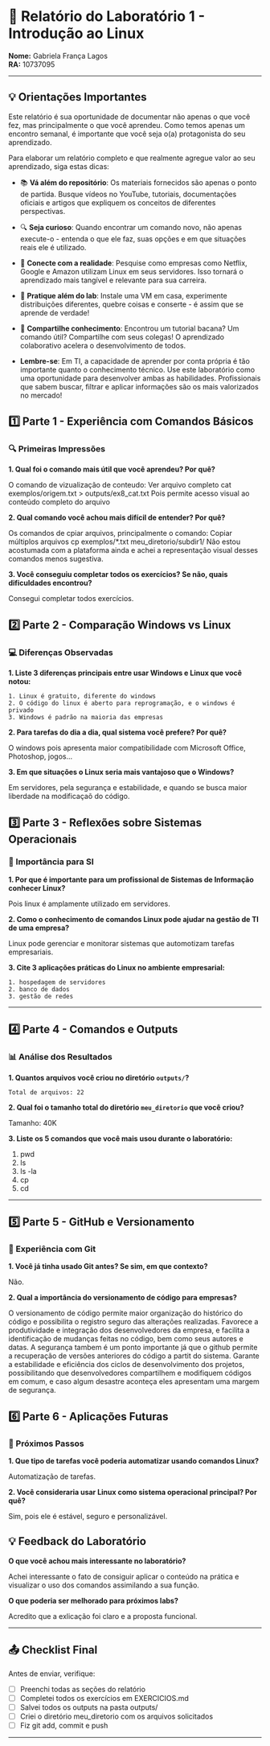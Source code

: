 # 📝 Relatório do Laboratório 1 - Introdução ao Linux

**Nome:** Gabriela França Lagos  
**RA:** 10737095 

---

## 💡 Orientações Importantes
Este relatório é sua oportunidade de documentar não apenas o que você fez, mas principalmente o que você aprendeu. Como temos apenas um encontro semanal, é importante que você seja o(a) protagonista do seu aprendizado.

Para elaborar um relatório completo e que realmente agregue valor ao seu aprendizado, siga estas dicas:

- 📚 **Vá além do repositório**: Os materiais fornecidos são apenas o ponto de partida. Busque vídeos no YouTube, tutoriais, documentações oficiais e artigos que expliquem os conceitos de diferentes perspectivas.
- 🔍 **Seja curioso**: Quando encontrar um comando novo, não apenas execute-o - entenda o que ele faz, suas opções e em que situações reais ele é utilizado.
- 💭 **Conecte com a realidade**: Pesquise como empresas como Netflix, Google e Amazon utilizam Linux em seus servidores. Isso tornará o aprendizado mais tangível e relevante para sua carreira.
- 🎯 **Pratique além do lab**: Instale uma VM em casa, experimente distribuições diferentes, quebre coisas e conserte - é assim que se aprende de verdade!
- 🤝 **Compartilhe conhecimento**: Encontrou um tutorial bacana? Um comando útil? Compartilhe com seus colegas! O aprendizado colaborativo acelera o desenvolvimento de todos.

- **Lembre-se**: Em TI, a capacidade de aprender por conta própria é tão importante quanto o conhecimento técnico. Use este laboratório como uma oportunidade para desenvolver ambas as habilidades. Profissionais que sabem buscar, filtrar e aplicar informações são os mais valorizados no mercado!

## 1️⃣ Parte 1 - Experiência com Comandos Básicos

### 🔍 Primeiras Impressões

**1. Qual foi o comando mais útil que você aprendeu? Por quê?**

O comando de vizualização de conteudo:
 Ver arquivo completo
cat exemplos/origem.txt > outputs/ex8_cat.txt
Pois permite acesso visual ao conteúdo completo do arquivo

**2. Qual comando você achou mais difícil de entender? Por quê?**

Os comandos de cpiar arquivos, principalmente o comando:
 Copiar múltiplos arquivos
cp exemplos/*.txt meu_diretorio/subdir1/
Não estou acostumada com a plataforma ainda e achei a representação visual desses comandos menos sugestiva.


**3. Você conseguiu completar todos os exercícios? Se não, quais dificuldades encontrou?**

Consegui completar todos exercícios.

## 2️⃣ Parte 2 - Comparação Windows vs Linux

### 💻 Diferenças Observadas

**1. Liste 3 diferenças principais entre usar Windows e Linux que você notou:**

```
1. Linux é gratuito, diferente do windows
2. O código do linux é aberto para reprogramação, e o windows é privado
3. Windows é padrão na maioria das empresas
```

**2. Para tarefas do dia a dia, qual sistema você prefere? Por quê?**

O windows pois apresenta maior compatibilidade com Microsoft Office, Photoshop, jogos...


**3. Em que situações o Linux seria mais vantajoso que o Windows?**

Em servidores, pela segurança e estabilidade, e quando se busca maior liberdade na modificaçaõ do código.


## 3️⃣ Parte 3 - Reflexões sobre Sistemas Operacionais

### 🎯 Importância para SI

**1. Por que é importante para um profissional de Sistemas de Informação conhecer Linux?**

Pois linux é amplamente utilizado em servidores.

**2. Como o conhecimento de comandos Linux pode ajudar na gestão de TI de uma empresa?**

Linux pode gerenciar e monitorar sistemas que automotizam tarefas empresariais.

**3. Cite 3 aplicações práticas do Linux no ambiente empresarial:**

```
1. hospedagem de servidores
2. banco de dados
3. gestão de redes
```

---

## 4️⃣ Parte 4 - Comandos e Outputs

### 📊 Análise dos Resultados

**1. Quantos arquivos você criou no diretório `outputs/`?**

```
Total de arquivos: 22
```

**2. Qual foi o tamanho total do diretório `meu_diretorio` que você criou?**


Tamanho: 40K


**3. Liste os 5 comandos que você mais usou durante o laboratório:**


1. pwd
2. ls
3. ls -la
4. cp
5. cd


---

## 5️⃣ Parte 5 - GitHub e Versionamento

### 🔧 Experiência com Git

**1. Você já tinha usado Git antes? Se sim, em que contexto?**


Não.

**2. Qual a importância do versionamento de código para empresas?**


O versionamento de código permite maior organização do histórico do código e possibilita o registro seguro das alterações realizadas. Favorece a produtividade e integração dos desenvolvedores da empresa, e facilita a identificação de mudanças feitas no código, bem como seus autores e datas. A segurança tambem é um ponto importante já que o github permite a recuperação de versões anteriores do código a partit do sistema. Garante a estabilidade e eficiência dos ciclos de desenvolvimento dos projetos, possibilitando que desenvolvedores compartilhem e modifiquem códigos em comum, e caso algum desastre aconteça eles apresentam uma margem de segurança.


## 6️⃣ Parte 6 - Aplicações Futuras

### 🚀 Próximos Passos

**1. Que tipo de tarefas você poderia automatizar usando comandos Linux?**

Automatização de tarefas.

**2. Você consideraria usar Linux como sistema operacional principal? Por quê?**


Sim, pois ele é estável, seguro e personalizável.

## 💡 Feedback do Laboratório

**O que você achou mais interessante no laboratório?**

Achei interessante o fato de consiguir aplicar o conteúdo na prática e visualizar o uso dos comandos assimilando a sua função.

**O que poderia ser melhorado para próximos labs?**

Acredito que a exlicação foi claro e a proposta funcional.

---

## 📤 Checklist Final

Antes de enviar, verifique:

- [ ] Preenchi todas as seções do relatório
- [ ] Completei todos os exercícios em EXERCICIOS.md
- [ ] Salvei todos os outputs na pasta outputs/
- [ ] Criei o diretório meu_diretorio com os arquivos solicitados
- [ ] Fiz git add, commit e push

---
